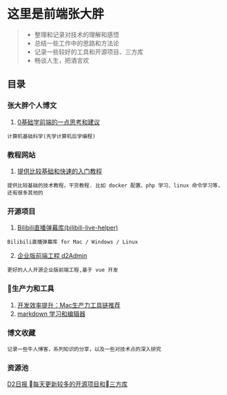 # 这里是前端张大胖

> * 整理和记录对技术的理解和感悟
> * 总结一些工作中的思路和方法论
> * 记录一些较好的工具和开源项目、三方库
> * 畅谈人生，把酒言欢

## 目录

### 张大胖个人博文
1. [0基础学前端的一点思考和建议](https://github.com/bigerfe/TechnologyAndThinking/blob/master/0-start/start.md)
```
计算机基础科学(先学计算机后学编程)
```


### 教程网站
1. [提供比较基础和快速的入门教程](https://www.runoob.com/docker/docker-tutorial.html)
```
提供比较基础的技术教程，干货教程. 比如 docker 配置、php 学习、linux 命令学习等，还有很多其他的
```

### 开源项目

1. [Bilibili直播弹幕库(bilibili-live-helper)](https://github.com/pandaGao/bilibili-live-helper)
```
Bilibili直播弹幕库 for Mac / Windows / Linux
```
2. [企业版前端工程 d2Admin](https://github.com/d2-projects/d2-admin-renren-security-enterprise)
```
更好的人人开源企业版前端工程,基于 vue 开发

```
### 生产力和工具

1. [开发效率提升：Mac生产力工具链推荐](https://github.com/Louiszhai/tool)
2. [markdown 学习和编辑器](https://www.zybuluo.com/mdeditor)

### 博文收藏
```
记录一些牛人博客，系列知识的分享，以及一些对技术点的深入研究
```



### 资源池
[D2日报 每天更新较多的开源项目和三方库](https://daily.fairyever.com/post/2019/05/05.html)